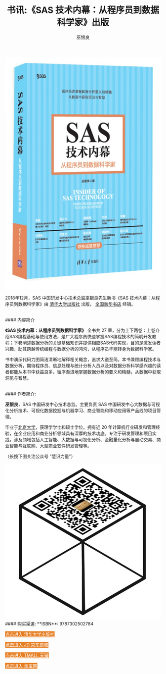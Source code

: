 ﻿---
layout: post
title: 书讯:《SAS 技术内幕：从程序员到数据科学家》出版
author: 巫银良
tags: [ SAS, 书籍 ]
excerpt: 本书共27 章，分为上下两卷：上卷介绍SAS编程基础与使用方法，是广大程序员快速掌握SAS编程技术的简明开发教程；下卷阐述数据分析的关键基础知识并提供相应SAS代码实现，目的是激发读者兴趣，助其跨越传统编程与数据分析的鸿沟，从程序员华丽转身为数据科学家。
category:
- 资讯 
image: 
  path: http://www.cnv4.com/images/sasinsider1200x630.png
  width: 1200
  height: 630
comments: true 
keywords: SAS技术内幕, SAS, 技术内幕, SAS 编程
---

<img src='/images/sasinsider_x.jpg' alt="《SAS 技术内幕：从程序员到数据科学家》" class="img-responsive" style="margin:0 auto;"/>

2018年12月，SAS 中国研发中心技术总监巫银良先生新书《SAS 技术内幕：从程序员到数据科学家》由 [清华大学出版社](http://www.tup.tsinghua.edu.cn) 出版， [全国新华书店](https://www.xhsd.com) 经销。
  
<br/>
#### 内容简介

**《SAS 技术内幕：从程序员到数据科学家》** 全书共 27 章，分为上下两卷：上卷介绍SAS编程基础与使用方法，是广大程序员快速掌握SAS编程技术的简明开发教程；下卷阐述数据分析的关键基础知识并提供相应SAS代码实现，目的是激发读者兴趣，助其跨越传统编程与数据分析的鸿沟，从程序员华丽转身为数据科学家。  

书中演示代码力图简洁清晰地解释相关概念，追求大道至简。本书兼顾编程技术与数据分析，期待程序员、信息处理与统计分析人员以及对数据分析科学感兴趣的读者都能从本书中获益良多，循序渐进地掌握数据分析的要义和精髓，从数据中获取洞见与智慧。
<!--more-->
  
<br/>
#### 作者简介: 

**巫银良**，SAS 中国研发中心技术总监。主要负责 SAS 中国研发中心大数据与可视化分析技术、可视化数据挖掘与机器学习、商业智能和移动应用等产品线的项目管理。

毕业于[北京大学](http://www.pku.edu.cn)，获理学学士和硕士学位。拥有近 20 年计算机行业研发和管理经验，在企业应用和商业分析领域具有深厚的技术功底。专注于研发管理和项目实践，涉及领域包括人工智能、大数据与可视化分析、金融量化分析与自动交易、商业智能与互联网、大型商业软件研发管理等。

（长按下图关注公众号 "慧识力量"）

<img src='/images/powertoknow_x.png' alt="关注慧识力量" class="img-responsive" style="margin:0 auto;"/>

<br/>   
#### 购买渠道: **ISBN**: 9787302502784 

<a class="btn btn-info" href="http://www.tup.tsinghua.edu.cn/booksCenter/book_07768401.html" style="background:#e67e22;color:#ffffff;border:1px solid #e67e22;" alt="清华大学出版社"> 点击进入 清华大学出版社 </a>  

<a class="btn btn-info" href="https://search.jd.com/Search?keyword=SAS%E6%8A%80%E6%9C%AF%E5%86%85%E5%B9%95&enc=utf-8&wq=SAS%E6%8A%80%E6%9C%AF%E5%86%85%E5%B9%95&pvid=b7a36203121e4c69bbcca8804a3119f8" style="background:#e67e22;color:#ffffff;border:1px solid #e67e22;" alt="京东商城"> 点击进入 JD 京东商城 </a>  

<a class="btn btn-info" href="https://list.tmall.com/search_product.htm?q=SAS%BC%BC%CA%F5%C4%DA%C4%BB&type=p&spm=a220m.1000858.a2227oh.d100&from=.list.pc_1_searchbutton" style="background:#e67e22;color:#ffffff;border:1px solid #e67e22;" alt="TMALL 天猫"> 点击进入 TMALL 天猫 </a>  

<a class="btn btn-info" href="https://s.taobao.com/search?q=SAS%E6%8A%80%E6%9C%AF%E5%86%85%E5%B9%95&imgfile=&js=1&stats_click=search_radio_all%3A1&initiative_id=staobaoz_20181225&ie=utf8" style="background:#e67e22;color:#ffffff;border:1px solid #e67e22;" alt="淘宝网" > 点击进入 淘宝网</a>  

<br/>   
